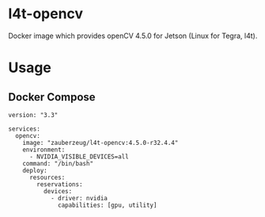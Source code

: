 # l4t-opencv

Docker image which provides openCV 4.5.0 for Jetson (Linux for Tegra, l4t).

# Usage

## Docker Compose

```
version: "3.3"

services:
  opencv:
    image: "zauberzeug/l4t-opencv:4.5.0-r32.4.4"
    environment:
      - NVIDIA_VISIBLE_DEVICES=all
    command: "/bin/bash"
    deploy:
      resources:
        reservations:
          devices:
            - driver: nvidia
              capabilities: [gpu, utility]
``` 